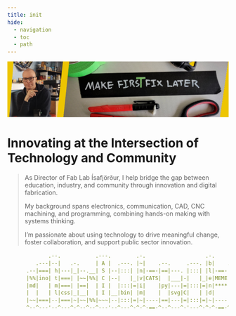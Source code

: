 ```yaml
---
title: init
hide:
  - navigation
  - toc
  - path
---
```


![cover baner](assets/tbbg.jpg)



# Innovating at the Intersection of Technology and Community

> As Director of Fab Lab Ísafjörður, I help bridge the gap between education, industry, and community through innovation and digital fabrication.
>
> My background spans electronics, communication, CAD, CNC machining, and programming, combining hands-on making with systems thinking.
>
> I’m passionate about using technology to drive meaningful change, foster collaboration, and support public sector innovation.

```yaml 
             .--.           .---.        .-.                   .-.                       .--.---.         
         .---|--|   .-.     | A |  .---. |~|    .--.     .---. |b|    .--.           .---|--|***|   .-.-.  .---.
      .--|===| h|---|_|--.__| S |--|:::| |n|-==-|==|---. |:::| |l|-==-|==|---.    .--|===|**|===|---|s|*|--|:::|
      |%%|ino| t|===| |~~|%%| C |--|   |_|v|CATS|  |___|-|   |_|e|MEME|  |___|-.|-|%%|txt|--|~m~|===|u|*|~~|   |
      |md|   | m|===| |==|  | I |  |:::|=|i|    |py|---|=|:::|=|n|****|nc|---|=||=|md|   |  | i |===|d| |==|:::|
      |  |   | l|css|_|__|  | I |__|bin| |m|    |  |svg|C|   | |d|    |  |hex| || |  |   |  | n |git|o| |__|zsh|
      |~~|===|--|===|~|~~|%%|~~~|--|:::|=|~|----|==|---|=|:::|=|~|----|==|---|=||=|~~|===|--|~t~|===|~|~|~~|:::|
      ^--^---'--^---^-^--^--^---'--^---^-^-^-==-^--^---^-'---^-^-^-==-^--^---^-'^-^--^---'--^---'---^-^-^--^---^
```
<!--inspired by hjw--> 




